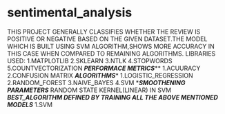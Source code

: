 # sentimental_analysis
THIS PROJECT GENERALLY CLASSIFIES WHETHER THE REVIEW IS POSITIVE OR NEGATIVE BASED ON THE GIVEN DATASET.THE MODEL WHICH IS BUILT USING SVM ALGORITHM,SHOWS MORE ACCURACY IN THIS CASE WHEN COMPARED TO REMAINING ALGORITHMS.
LIBRARIES USED:
1.MATPLOTLIB
2.SKLEARN
3.NTLK
4.STOPWORDS
5.COUNTVECTORIZATION
*****PERFORMACE METRICS*******
1.ACUURACY
2.CONFUSION MATRIX
*****ALGORITHMS******
1.LOGISTIC_REGRESSION
2.RANDOM_FOREST
3.NAIVE_BAYES
4.SVM
******SMOOTHENING PARAMETERS*****
RANDOM STATE
KERNEL(LINEAR) IN SVM
*****BEST_ALGORITHM DEFINED BY TRAINING ALL THE ABOVE MENTIONED MODELS*****
1.SVM
